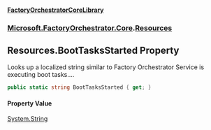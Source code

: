 #### [FactoryOrchestratorCoreLibrary](./FactoryOrchestratorCoreLibrary.md 'FactoryOrchestratorCoreLibrary')
### [Microsoft.FactoryOrchestrator.Core](./Microsoft-FactoryOrchestrator-Core.md 'Microsoft.FactoryOrchestrator.Core').[Resources](./Microsoft-FactoryOrchestrator-Core-Resources.md 'Microsoft.FactoryOrchestrator.Core.Resources')
## Resources.BootTasksStarted Property
Looks up a localized string similar to Factory Orchestrator Service is executing boot tasks....  
```csharp
public static string BootTasksStarted { get; }
```
#### Property Value
[System.String](https://docs.microsoft.com/en-us/dotnet/api/System.String 'System.String')  
